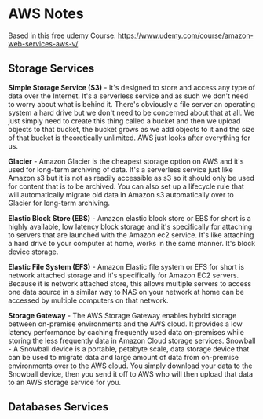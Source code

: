 # AWS Notes

Based in this free udemy Course: https://www.udemy.com/course/amazon-web-services-aws-v/ 

## Storage Services

**Simple Storage Service (S3)** - It's designed to store and access any type of data over the Internet. It's a serverless service and as such we don't need to worry about what is behind it. There's obviously a file server an operating system a hard drive but we don't need to be concerned about that at all. We just simply need to create this thing called a bucket and then we upload objects to that bucket, the bucket grows as we add objects to it and the size of that bucket is theoretically unlimited. AWS just looks after everything for us.

**Glacier** - Amazon Glacier is the cheapest storage option on AWS and it's used for long-term archiving of data. It's a serverless service just like Amazon s3 but it is not as readily accessible as s3 so it should only be used for content that is to be archived. You can also set up a lifecycle rule that will automatically migrate old data in Amazon s3 automatically over to Glacier for long-term archiving. 

**Elastic Block Store (EBS)** -  Amazon elastic block store or EBS for short is a highly available, low latency block storage and it's specifically for attaching to servers that are launched with the Amazon ec2 service. It's like attaching a hard drive to your computer at home, works in the same manner. It's block device storage.

**Elastic File System (EFS)** - Amazon Elastic file system or EFS for short is network attached storage and it's specifically for Amazon EC2 servers. Because it is network attached store, this allows multiple servers to access one data source in a similar way to NAS on your network at home can be accessed by multiple computers on that network.

**Storage Gateway** - The AWS Storage Gateway enables hybrid storage between on-premise environments and the AWS cloud. It provides a low latency performance by caching frequently used data on-premises while storing the less frequently data in Amazon Cloud storage services.
Snowball - A Snowball device is a portable, petabyte scale, data storage device that can be used to migrate data and large amount of data from on-premise environments over to the AWS cloud. You simply download your data to the Snowball device, then you send it off to AWS who will then upload that data to an AWS storage service for you.

## Databases Services

